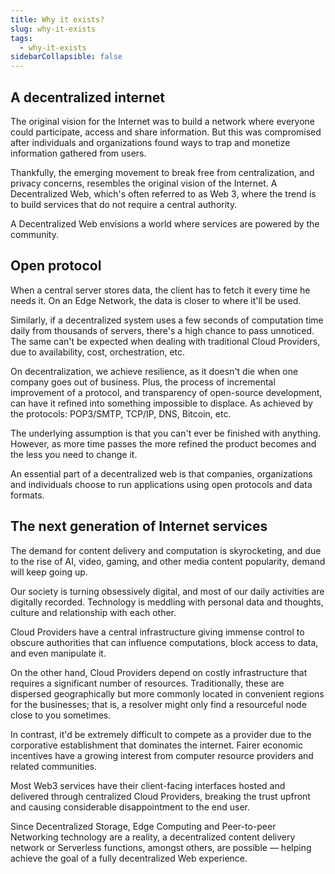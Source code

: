 ```yaml
---
title: Why it exists?
slug: why-it-exists
tags:
  - why-it-exists
sidebarCollapsible: false
---
```


## A decentralized internet

The original vision for the Internet was to build a network where everyone could participate, access and share information. But this was compromised after individuals and organizations found ways to trap and monetize information gathered from users.

Thankfully, the emerging movement to break free from centralization, and privacy concerns, resembles the original vision of the Internet. A Decentralized Web, which's often referred to as Web 3, where the trend is to build services that do not require a central authority.

A Decentralized Web envisions a world where services are powered by the community.

## Open protocol

When a central server stores data, the client has to fetch it every time he needs it. On an Edge Network, the data is closer to where it'll be used.

Similarly, if a decentralized system uses a few seconds of computation time daily from thousands of servers, there's a high chance to pass unnoticed. The same can't be expected when dealing with traditional Cloud Providers, due to availability, cost, orchestration, etc.

On decentralization, we achieve resilience, as it doesn't die when one company goes out of business. Plus, the process of incremental improvement of a protocol, and transparency of open-source development, can have it refined into something impossible to displace. As achieved by the protocols: POP3/SMTP, TCP/IP, DNS, Bitcoin, etc.

The underlying assumption is that you can't ever be finished with anything. However, as more time passes the more refined the product becomes and the less you need to change it.

An essential part of a decentralized web is that companies, organizations and individuals choose to run applications using open protocols and data formats.

## The next generation of Internet services

The demand for content delivery and computation is skyrocketing, and due to the rise of AI, video, gaming, and other media content popularity, demand will keep going up. 

Our society is turning obsessively digital, and most of our daily activities are digitally recorded. Technology is meddling with personal data and thoughts, culture and relationship with each other.

Cloud Providers have a central infrastructure giving immense control to obscure authorities that can influence computations, block access to data, and even manipulate it.

On the other hand, Cloud Providers depend on costly infrastructure that requires a significant number of resources. Traditionally, these are dispersed geographically but more commonly located in convenient regions for the businesses; that is, a resolver might only find a resourceful node close to you sometimes.

In contrast, it'd be extremely difficult to compete as a provider due to the corporative establishment that dominates the internet. Fairer economic incentives have a growing interest from computer resource providers and related communities.

Most Web3 services have their client-facing interfaces hosted and delivered through centralized Cloud Providers, breaking the trust upfront and causing considerable disappointment to the end user.


Since Decentralized Storage, Edge Computing and Peer-to-peer Networking technology are a reality, a decentralized content delivery network or Serverless functions, amongst others, are possible — helping achieve the goal of a fully decentralized Web experience.
